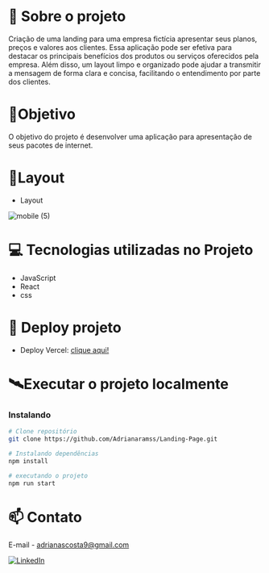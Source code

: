 # 📖 Sobre o projeto
Criação de uma landing para uma empresa fictícia apresentar seus planos, preços e valores aos clientes. Essa aplicação pode ser efetiva para destacar os principais benefícios dos produtos ou serviços oferecidos pela empresa. Além disso, um layout limpo e organizado pode ajudar a transmitir a mensagem de forma clara e concisa, facilitando o entendimento por parte dos clientes.

# 🎯Objetivo 

O objetivo do projeto é desenvolver uma aplicação para apresentação de seus pacotes de internet.

# 📱Layout 
- Layout 

![mobile (5)](https://user-images.githubusercontent.com/111310311/234967029-1dce8587-718e-460c-983a-785c1fd32c4d.png)


# 💻 Tecnologias utilizadas no Projeto

- JavaScript
- React
- css


# 🔗 Deploy projeto
- Deploy Vercel: [clique aqui!](https://landing-page-git-main-adrianaramss.vercel.app/)

# 🛰Executar o projeto localmente
### Instalando
```bash
# Clone repositório
git clone https://github.com/Adrianaramss/Landing-Page.git

# Instalando dependências
npm install

# executando o projeto
npm run start
```
# 📫 Contato
E-mail - adrianascosta9@gmail.com

[![LinkedIn](https://img.shields.io/badge/LinkedIn-0077B5?style=for-the-badge&logo=linkedin&logoColor=white)](https://www.linkedin.com/in/adriana-ramss/)
